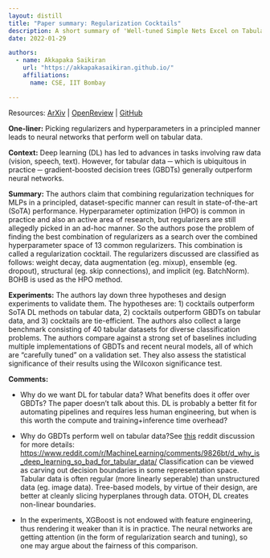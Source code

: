 ```yaml
---
layout: distill
title: "Paper summary: Regularization Cocktails"
description: A short summary of 'Well-tuned Simple Nets Excel on Tabular Datasets' by Arlind Kadra et al. 
date: 2022-01-29

authors:
  - name: Akkapaka Saikiran
    url: "https://akkapakasaikiran.github.io/" 
    affiliations:
      name: CSE, IIT Bombay

---
```



Resources: 
[ArXiv](https://arxiv.org/abs/2106.11189) | 
[OpenReview](https://openreview.net/forum?id=d3k38LTDCyO) | 
[GitHub](https://github.com/releaunifreiburg/WellTunedSimpleNets)

**One-liner:** 
Picking regularizers and hyperparameters in a principled manner leads to neural networks that perform well on tabular data.

**Context:** 
Deep learning (DL) has led to advances in tasks involving raw data (vision, speech, text). However, for tabular data ─ which is ubiquitous in practice ─ gradient-boosted decision trees (GBDTs) generally outperform neural networks.   

**Summary:** 
The authors claim that combining regularization techniques for MLPs in a principled, dataset-specific manner can result in state-of-the-art (SoTA) performance. Hyperparameter optimization (HPO) is common in practice and also an active area of research, but regularizers are still allegedly picked in an ad-hoc manner. So the authors pose the problem of finding the best combination of regularizers as a search over the combined hyperparameter space of 13 common regularizers. This combination is called a regularization cocktail. The regularizers discussed are classified as follows: weight decay, data augmentation (eg. mixup), ensemble (eg. dropout), structural (eg. skip connections), and implicit (eg. BatchNorm). BOHB is used as the HPO method.

**Experiments:** 
The authors lay down three hypotheses and design experiments to validate them. The hypotheses are: 1) cocktails outperform SoTA DL methods on tabular data, 2) cocktails outperform GBDTs on tabular data, and 3) cocktails are tie-efficient. The authors also collect a large benchmark consisting of 40 tabular datasets for diverse classification problems. The authors compare against a strong set of baselines including multiple implementations of GBDTs and recent neural models, all of which are “carefully tuned” on a validation set. They also assess the statistical significance of their results using the Wilcoxon significance test. 

**Comments:**

* Why do we want DL for tabular data? What benefits does it offer over GBDTs? The paper doesn’t talk about this. DL is probably a better fit for automating pipelines and requires less human engineering, but when is this worth the compute and training+inference time overhead?

* Why do GBDTs perform well on tabular data?<d-footnote>See <a href="https://www.reddit.com/r/MachineLearning/comments/9826bt/d_why_is_deep_learning_so_bad_for_tabular_data/ ">this</a> reddit discussion for more details: https://www.reddit.com/r/MachineLearning/comments/9826bt/d_why_is_deep_learning_so_bad_for_tabular_data/ </d-footnote> Classification can be viewed as carving out decision boundaries in some representation space. Tabular data is often regular (more linearly seperable) than unstructured data (eg. image data). Tree-based models, by virtue of their design, are better at cleanly slicing hyperplanes through data. OTOH, DL creates non-linear boundaries.

* In the experiments, XGBoost is not endowed with feature engineering, thus rendering it weaker than it is in practice. The neural networks are getting attention (in the form of regularization search and tuning), so one may argue about the fairness of this comparison.

